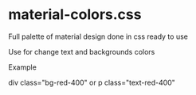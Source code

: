 # material-colors.css
Full palette of material design done in css ready to use

Use for change text and backgrounds colors

Example

div class="bg-red-400"
or
p class="text-red-400"

